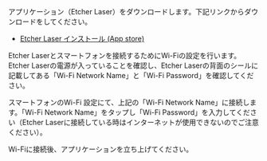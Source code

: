 アプリケーション（Etcher Laser）をダウンロードします。下記リンクからダウンロードをしてください。

- [Etcher Laser インストール (App store)](https://www.smartdiys.com)

Etcher Laserとスマートフォンを接続するためにWi-Fiの設定を行います。Etcher Laserの電源が入っていることを確認し、Etcher Laserの背面のシールに記載してある「Wi-Fi Network Name」と「Wi-Fi Password」を確認してください。

スマートフォンのWi-Fi 設定にて、上記の「Wi-Fi Network Name」に接続します。「Wi-Fi Network Name」をタップし「Wi-Fi Password」を入力してください（Etcher Laserに接続している時はインターネットが使用できないのでご注意ください）。

Wi-Fiに接続後、アプリケーションを立ち上げてください。

